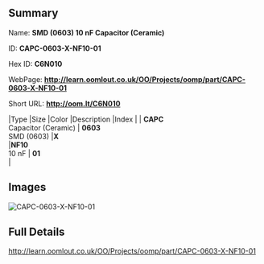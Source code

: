

## Summary
 
Name: __SMD (0603) 10 nF Capacitor (Ceramic)__

ID: __CAPC-0603-X-NF10-01__

Hex ID: __C6N010__

WebPage: __http://learn.oomlout.co.uk/OO/Projects/oomp/part/CAPC-0603-X-NF10-01__

Short URL: __http://oom.lt/C6N010__


|Type   |Size   |Color   |Description   |Index   |
| __CAPC__ <br>Capacitor (Ceramic)  | __0603__<br>SMD (0603)   |__X__<br>    |__NF10__<br>10 nF    | __01__<br>  |


## Images
![CAPC-0603-X-NF10-01](http://oomlout.com/oomp-gen/parts/CAPC-0603-X-NF10-01/CAPC-0603-X-NF10-01_420.jpg)

## Full Details

 http://learn.oomlout.co.uk/OO/Projects/oomp/part/CAPC-0603-X-NF10-01

